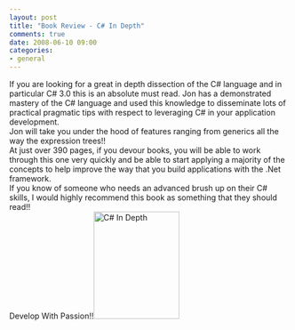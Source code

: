 ```yaml
---
layout: post
title: "Book Review - C# In Depth"
comments: true
date: 2008-06-10 09:00
categories:
- general
---
```


If you are looking for a great in depth dissection of the C# language and in particular C# 3.0 this is an absolute must read. Jon has a demonstrated mastery of the C# language and used this knowledge to disseminate lots of practical pragmatic tips with respect to leveraging C# in your application development.  
Jon will take you under the hood of features ranging from generics all the way the expression trees!!  
At just over 390 pages, if you devour books, you will be able to work through this one very quickly and be able to start applying a majority of the concepts to help improve the way that you build applications with the .Net framework.  
If you know of someone who needs an advanced brush up on their C# skills, I would highly recommend this book as something that they should read!!  
Develop With Passion!!<a href="http://www.manning.com/skeet/"><img style="border-right: 0px; border-top: 0px; border-left: 0px; border-bottom: 0px" height="193" alt="C# In Depth" src="{{ site.cdn_root }}binary/WindowsLiveWriter/BookReviewCInDepth_F3DC/image_3.png" width="154" border="0" /></a>




